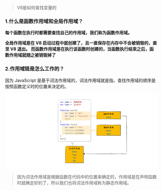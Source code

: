 > V8是如何查找变量的

### 1.什么是函数作用域和全局作用域？

**每个函数在执行时都需要查找自己的作用域，我们称为函数作用域。**

**全局作用域是在 V8 启动过程中就创建了，且一直保存在内存中不会被销毁的，直至 V8 退出。 而函数作用域是在执行该函数时创建的，当函数执行结束之后，函数作用域就随之被销毁掉了**

### 2.作用域链是怎么工作的？

因为 JavaScript 是基于词法作用域的，词法作用域就是指，查找作用域的顺序是按照函数定义时的位置来决定的。

![image-20220207204102982](../../../image/image-20220207204102982.png)

> 因为词法作用域是根据函数在代码中的位置来确定的，作用域是在声明函数时就确定好的了，所以我们也将词法作用域称为静态作用域。